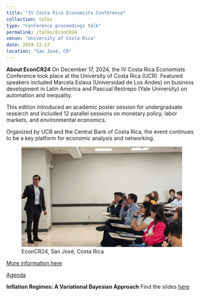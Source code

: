 ```yaml
---
title: "IV Costa Rica Economists Conference"
collection: talks
type: "Conference proceedings talk"
permalink: /talks/EconCR24
venue: "University of Costa Rica"
date: 2024-12-17
location: "San José, CR"
---
```


**About EconCR24** On December 17, 2024, the IV Costa Rica Economists Conference took place at the University of Costa Rica (UCR). Featured speakers included Marcela Eslava (Universidad de Los Andes) on business development in Latin America and Pascual Restrepo (Yale University) on automation and inequality.

This edition introduced an academic poster session for undergraduate research and included 12 parallel sessions on monetary policy, labor markets, and environmental economics.

Organized by UCR and the Central Bank of Costa Rica, the event continues to be a key platform for economic analysis and networking.

<figure class='third'>
  <a href='/images/econcr24-photo.png'>
  <img src='/images/econcr24-photo.png'></a>

  <figcaption> EconCR24, San José, Costa Rica</figcaption>
</figure>

[More information here](https://iice.ucr.ac.cr/2025/01/10/iv-conferencia-de-economistas-2024-se-consolida-como-espacio-para-el-dialogo-economico/)

[Agenda](/files/econcr24-agenda.pdf)

**Inflation Regimes: A Variational Bayesian Approach**
Find the slides [here](/files/econcr24-slides.pdf)